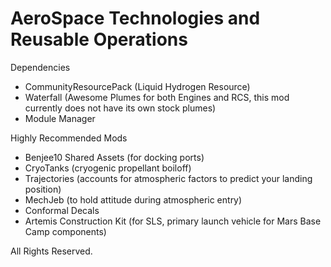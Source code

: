 # AeroSpace Technologies and Reusable Operations
 
Dependencies
- CommunityResourcePack (Liquid Hydrogen Resource)
- Waterfall  (Awesome Plumes for both Engines and RCS, this mod currently does not have its own stock plumes)
- Module Manager

Highly Recommended Mods
- Benjee10 Shared Assets (for docking ports)
- CryoTanks (cryogenic propellant boiloff)
- Trajectories (accounts for atmospheric factors to predict your landing position)
- MechJeb (to hold attitude during atmospheric entry)
- Conformal Decals
- Artemis Construction Kit (for SLS, primary launch vehicle for Mars Base Camp components)
 
All Rights Reserved.
